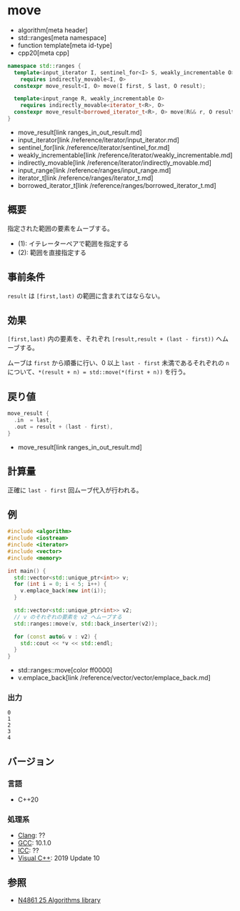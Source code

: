 # move
* algorithm[meta header]
* std::ranges[meta namespace]
* function template[meta id-type]
* cpp20[meta cpp]

```cpp
namespace std::ranges {
  template<input_iterator I, sentinel_for<I> S, weakly_incrementable O>
    requires indirectly_movable<I, O>
  constexpr move_result<I, O> move(I first, S last, O result);            // (1)

  template<input_range R, weakly_incrementable O>
    requires indirectly_movable<iterator_t<R>, O>
  constexpr move_result<borrowed_iterator_t<R>, O> move(R&& r, O result); // (2)
}
```
* move_result[link ranges_in_out_result.md]
* input_iterator[link /reference/iterator/input_iterator.md]
* sentinel_for[link /reference/iterator/sentinel_for.md]
* weakly_incrementable[link /reference/iterator/weakly_incrementable.md]
* indirectly_movable[link /reference/iterator/indirectly_movable.md]
* input_range[link /reference/ranges/input_range.md]
* iterator_t[link /reference/ranges/iterator_t.md]
* borrowed_iterator_t[link /reference/ranges/borrowed_iterator_t.md]

## 概要
指定された範囲の要素をムーブする。

* (1): イテレーターペアで範囲を指定する
* (2): 範囲を直接指定する

## 事前条件
`result` は `[first,last)` の範囲に含まれてはならない。


## 効果
`[first,last)` 内の要素を、それぞれ `[result,result + (last - first))` へムーブする。

ムーブは `first` から順番に行い、0 以上 `last - first` 未満であるそれぞれの `n` について、`*(result + n) = std::move(*(first + n))` を行う。


## 戻り値
```cpp
move_result {
  .in  = last,
  .out = result + (last - first),
}
```
* move_result[link ranges_in_out_result.md]

## 計算量
正確に `last - first` 回ムーブ代入が行われる。


## 例
```cpp example
#include <algorithm>
#include <iostream>
#include <iterator>
#include <vector>
#include <memory>

int main() {
  std::vector<std::unique_ptr<int>> v;
  for (int i = 0; i < 5; i++) {
    v.emplace_back(new int(i));
  }

  std::vector<std::unique_ptr<int>> v2;
  // v のそれぞれの要素を v2 へムーブする
  std::ranges::move(v, std::back_inserter(v2));

  for (const auto& v : v2) {
    std::cout << *v << std::endl;
  }
}
```
* std::ranges::move[color ff0000]
* v.emplace_back[link /reference/vector/vector/emplace_back.md]

### 出力
```
0
1
2
3
4
```

## バージョン
### 言語
- C++20

### 処理系
- [Clang](/implementation.md#clang): ??
- [GCC](/implementation.md#gcc): 10.1.0
- [ICC](/implementation.md#icc): ??
- [Visual C++](/implementation.md#visual_cpp): 2019 Update 10

## 参照
- [N4861 25 Algorithms library](https://timsong-cpp.github.io/cppwp/n4861/algorithms)
